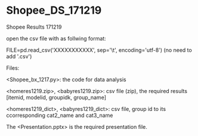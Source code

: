 # Shopee_DS_171219
Shopee Results 171219

open the csv file with as follwing format:

FILE=pd.read_csv('XXXXXXXXXXX', sep='\t', encoding='utf-8') (no need to add '.csv')

Files:

<Shopee_bx_1217.py>: the code for data analysis

<homeres1219.zip>, <babyres1219.zip>: csv file (zip), the required results [itemid, modelid, groupidk, group_name]

<homeres1219_dict>, <babyres1219_dict>: csv file, group id to its ccorresponding cat2_name and cat3_name 

The <Presentation.pptx> is the required presentation file.
